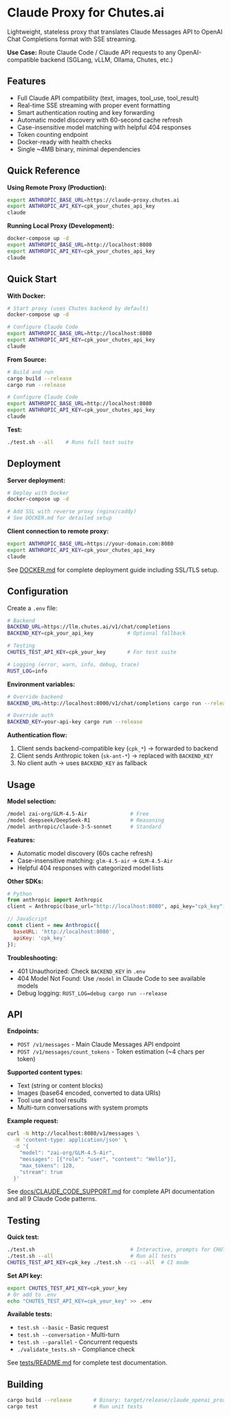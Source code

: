 # Claude Proxy for Chutes.ai

Lightweight, stateless proxy that translates Claude Messages API to OpenAI Chat Completions format with SSE streaming.

**Use Case:** Route Claude Code / Claude API requests to any OpenAI-compatible backend (SGLang, vLLM, Ollama, Chutes, etc.)

## Features

- Full Claude API compatibility (text, images, tool_use, tool_result)
- Real-time SSE streaming with proper event formatting
- Smart authentication routing and key forwarding
- Automatic model discovery with 60-second cache refresh
- Case-insensitive model matching with helpful 404 responses
- Token counting endpoint
- Docker-ready with health checks
- Single ~4MB binary, minimal dependencies

## Quick Reference

**Using Remote Proxy (Production):**
```bash
export ANTHROPIC_BASE_URL=https://claude-proxy.chutes.ai
export ANTHROPIC_API_KEY=cpk_your_chutes_api_key
claude
```

**Running Local Proxy (Development):**
```bash
docker-compose up -d
export ANTHROPIC_BASE_URL=http://localhost:8080
export ANTHROPIC_API_KEY=cpk_your_chutes_api_key
claude
```

## Quick Start

**With Docker:**
```bash
# Start proxy (uses Chutes backend by default)
docker-compose up -d

# Configure Claude Code
export ANTHROPIC_BASE_URL=http://localhost:8080
export ANTHROPIC_API_KEY=cpk_your_chutes_api_key
claude
```

**From Source:**
```bash
# Build and run
cargo build --release
cargo run --release

# Configure Claude Code
export ANTHROPIC_BASE_URL=http://localhost:8080
export ANTHROPIC_API_KEY=cpk_your_chutes_api_key
claude
```

**Test:**
```bash
./test.sh --all    # Runs full test suite
```

## Deployment

**Server deployment:**
```bash
# Deploy with Docker
docker-compose up -d

# Add SSL with reverse proxy (nginx/caddy)
# See DOCKER.md for detailed setup
```

**Client connection to remote proxy:**
```bash
export ANTHROPIC_BASE_URL=https://your-domain.com:8080
export ANTHROPIC_API_KEY=cpk_your_chutes_api_key
claude
```

See [DOCKER.md](DOCKER.md) for complete deployment guide including SSL/TLS setup.

## Configuration

Create a `.env` file:
```bash
# Backend
BACKEND_URL=https://llm.chutes.ai/v1/chat/completions
BACKEND_KEY=cpk_your_api_key           # Optional fallback

# Testing
CHUTES_TEST_API_KEY=cpk_your_key       # For test suite

# Logging (error, warn, info, debug, trace)
RUST_LOG=info
```

**Environment variables:**
```bash
# Override backend
BACKEND_URL=http://localhost:8000/v1/chat/completions cargo run --release

# Override auth
BACKEND_KEY=your-api-key cargo run --release
```

**Authentication flow:**
1. Client sends backend-compatible key (`cpk_*`) → forwarded to backend
2. Client sends Anthropic token (`sk-ant-*`) → replaced with `BACKEND_KEY`
3. No client auth → uses `BACKEND_KEY` as fallback

## Usage

**Model selection:**
```bash
/model zai-org/GLM-4.5-Air              # Free
/model deepseek/DeepSeek-R1             # Reasoning  
/model anthropic/claude-3-5-sonnet      # Standard
```

**Features:**
- Automatic model discovery (60s cache refresh)
- Case-insensitive matching: `glm-4.5-air` → `GLM-4.5-Air`
- Helpful 404 responses with categorized model lists

**Other SDKs:**
```python
# Python
from anthropic import Anthropic
client = Anthropic(base_url="http://localhost:8080", api_key="cpk_key")
```

```javascript
// JavaScript
const client = new Anthropic({
  baseURL: 'http://localhost:8080',
  apiKey: 'cpk_key'
});
```

**Troubleshooting:**
- 401 Unauthorized: Check `BACKEND_KEY` in `.env`
- 404 Model Not Found: Use `/model` in Claude Code to see available models
- Debug logging: `RUST_LOG=debug cargo run --release`

## API

**Endpoints:**
- `POST /v1/messages` - Main Claude Messages API endpoint
- `POST /v1/messages/count_tokens` - Token estimation (~4 chars per token)

**Supported content types:**
- Text (string or content blocks)
- Images (base64 encoded, converted to data URIs)
- Tool use and tool results
- Multi-turn conversations with system prompts

**Example request:**
```bash
curl -N http://localhost:8080/v1/messages \
  -H 'content-type: application/json' \
  -d '{
    "model": "zai-org/GLM-4.5-Air",
    "messages": [{"role": "user", "content": "Hello"}],
    "max_tokens": 128,
    "stream": true
  }'
```

See [docs/CLAUDE_CODE_SUPPORT.md](docs/CLAUDE_CODE_SUPPORT.md) for complete API documentation and all 9 Claude Code patterns.

## Testing

**Quick test:**
```bash
./test.sh                               # Interactive, prompts for CHUTES_TEST_API_KEY
./test.sh --all                         # Run all tests
CHUTES_TEST_API_KEY=cpk_key ./test.sh --ci --all  # CI mode
```

**Set API key:**
```bash
export CHUTES_TEST_API_KEY=cpk_your_key
# Or add to .env
echo "CHUTES_TEST_API_KEY=cpk_your_key" >> .env
```

**Available tests:**
- `test.sh --basic` - Basic request
- `test.sh --conversation` - Multi-turn
- `test.sh --parallel` - Concurrent requests
- `./validate_tests.sh` - Compliance check

See [tests/README.md](tests/README.md) for complete test documentation.

## Building

```bash
cargo build --release       # Binary: target/release/claude_openai_proxy (~6MB)
cargo test                  # Run unit tests
```

